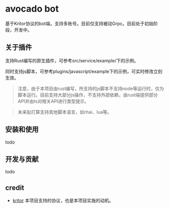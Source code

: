 # avocado bot

基于Kritor协议的bot端，支持多账号。目前仅支持被动Grpc。目前处于初始阶段，开发中。

## 关于插件

支持Rust编写的原生插件，可参考src/service/example/下的示例。

同时支持js脚本，可参考plugins/javascript/example下的示例，可实时修改立刻生效。

> 注意，由于本项目由rust编写，所支持的js脚本不支持node等运行时，仅为脚本运行。目前支持大部分js操作，不支持外部依赖，由rust端提供部分API并由ts对相关API进行类型提示。

> 未来拟打算支持其他脚本语言，如rhai、lua等。

## 安装和使用
todo

## 开发与贡献
todo

## credit
* [kritor](https://github.com/Karin/kritor) 本项目支持的协议，也是本项目实施的动机。
